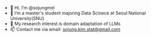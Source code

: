 - 👋 Hi, I’m @sojungmel
- 👀 I’m a master's student majoring Data Scinece at Seoul National University(SNU)
- 🌱 My research interest is domain adaptation of LLMs  
- 📫 Contact me via email: sojung.kim.stat@gmail.com

<!---
sojungmel/sojungmel is a ✨ special ✨ repository because its `README.md` (this file) appears on your GitHub profile.
You can click the Preview link to take a look at your changes.
--->
